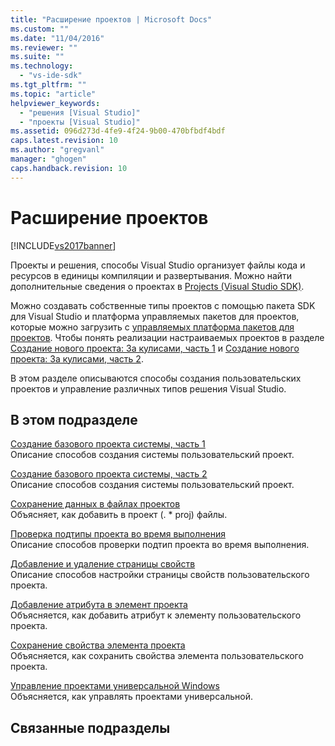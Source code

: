 ```yaml
---
title: "Расширение проектов | Microsoft Docs"
ms.custom: ""
ms.date: "11/04/2016"
ms.reviewer: ""
ms.suite: ""
ms.technology: 
  - "vs-ide-sdk"
ms.tgt_pltfrm: ""
ms.topic: "article"
helpviewer_keywords: 
  - "решения [Visual Studio]"
  - "проекты [Visual Studio]"
ms.assetid: 096d273d-4fe9-4f24-9b00-470bfbdf4bdf
caps.latest.revision: 10
ms.author: "gregvanl"
manager: "ghogen"
caps.handback.revision: 10
---
```

# Расширение проектов
[!INCLUDE[vs2017banner](../code-quality/includes/vs2017banner.md)]

Проекты и решения, способы Visual Studio организует файлы кода и ресурсов в единицы компиляции и развертывания. Можно найти дополнительные сведения о проектах в [Projects \(Visual Studio SDK\)](../extensibility/extending-projects.md).  
  
 Можно создавать собственные типы проектов с помощью пакета SDK для Visual Studio и платформа управляемых пакетов для проектов, которые можно загрузить с [управляемых платформа пакетов для проектов](http://mpfproj12.codeplex.com/). Чтобы понять реализации настраиваемых проектов в разделе [Создание нового проекта: За кулисами, часть 1](../extensibility/internals/new-project-generation-under-the-hood-part-one.md) и [Создание нового проекта: За кулисами, часть 2](../Topic/New%20Project%20Generation:%20Under%20the%20Hood,%20Part%20Two.md).  
  
 В этом разделе описываются способы создания пользовательских проектов и управление различных типов решения Visual Studio.  
  
## В этом подразделе  
 [Создание базового проекта системы, часть 1](../extensibility/creating-a-basic-project-system-part-1.md)  
 Описание способов создания системы пользовательский проект.  
  
 [Создание базового проекта системы, часть 2](../extensibility/creating-a-basic-project-system-part-2.md)  
 Описание способов создания системы пользовательский проект.  
  
 [Сохранение данных в файлах проектов](../extensibility/saving-data-in-project-files.md)  
 Объясняет, как добавить в проект \(. \* proj\) файлы.  
  
 [Проверка подтипы проекта во время выполнения](../extensibility/verifying-subtypes-of-a-project-at-run-time.md)  
 Описание способов проверки подтип проекта во время выполнения.  
  
 [Добавление и удаление страницы свойств](../extensibility/adding-and-removing-property-pages.md)  
 Описание способов настройки страницы свойств пользовательского проекта.  
  
 [Добавление атрибута в элемент проекта](../extensibility/adding-an-attribute-to-a-project-item.md)  
 Объясняется, как добавить атрибут к элементу пользовательского проекта.  
  
 [Сохранение свойства элемента проекта](../extensibility/persisting-the-property-of-a-project-item.md)  
 Объясняется, как сохранить свойства элемента пользовательского проекта.  
  
 [Управление проектами универсальной Windows](../extensibility/managing-universal-windows-projects.md)  
 Объясняется, как управлять проектами универсальной.  
  
## Связанные подразделы